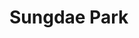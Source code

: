 # Sungdae Park

<!--
### 교육
- 2019.03: 국민대학교 경상대학 경제학과 입학 (2024.08 졸업 예정)

### 주요 활동
- 2019.12~2020.11: 국민대 경상대학 경제연구회 학술국장
- 2021 하계 UROP (학부생 연구 참여 프로그램)
- 2022 하계 UROP
- 2022.07~(진행중): 학생연구원
- 2023.01~2023.12: 데이터분석 동아리 ADaM 회장
- 2024.01~(진행중): ADaM 커리큘럼, 활동 제작 팀장


### 대회 참여 및 수상
- 통계데이터 분석·활용대회 (2021, 참여)
- 제2회 금융 데이터 활용 경진대회 (2022, 본선 진출(코로나19로 인한 본선 기권))
- FSI Data Challenge 2022 (2022, 본선 진출)
- 학부생 연구자 우수성과전 최우수상 (2023, 2022 하계 UROP 성과)
- 2023년 통계데이터 활용대회 (2023, 참여)
- 제3회 금융 데이터 활용 경진대회 (2023, 최우수 수상)

### 연구
-  **'Rules or Intuition: Analysis of Signal from Monetary Policy Decision'**
    - 김현학 교수님(국민대)
    - [Working Paper](files/MPB_statement[03].pdf)
    - [Code Github Repo](https://github.com/psdae/public_bok_statement_01_dtm)
- **'검색 지수를 이용한 거시경제 전망모형 연구'**
    - 김현학 교수님(국민대)
    - [Research Paper](files/비정형_전망모형_V4.pdf)
- **'기후변화 위기의 내러티브 분석과 한국의 미래' 연구과제**
    - 김현학 교수님(국민대), 최봉석 교수님(국민대)
    - Climate Policy Uncertainty Index
    - [Code Github Repo(CPU Index)](https://github.com/psdae/public_cpu_index)
- **'텍스트 마이닝을 이용한 기업 경기 분석 연구' 연구과제**
    - 김현학 교수님(국민대)
- **'빅데이터와 인공지능에 기반한 거시경제 예측모형 개발 연구' 연구과제**
    - 정호용 교수님(서울대), 임종호 교수님(연세대), 김현학 교수님(국민대), 최준연 교수님(세종대)
    - [News Scraper Github Repo](https://github.com/psdae/public_news_scraper)


### 기술 스택
##### 언어
- **Python** (5 years): Pytorch, Pandas, Sklearn, Fastapi, Flask, etc.
- R

##### 소프트웨어, 툴
- IDE: Jupyter, R-Studio, VSCode
- Container: Docker
- DB: PostgreSQL, MongoDB, MinIO(S3)
- OS(server): Ubuntu, Windows Server
- Cloud: OCI(Oracle Cloud Infrastructure), Vultr, AWS

-->


<!--
**psdae/psdae** is a ✨ _special_ ✨ repository because its `README.md` (this file) appears on your GitHub profile.

Here are some ideas to get you started:

- 🔭 I’m currently working on ...
- 🌱 I’m currently learning ...
- 👯 I’m looking to collaborate on ...
- 🤔 I’m looking for help with ...
- 💬 Ask me about ...
- 📫 How to reach me: ...
- 😄 Pronouns: ...
- ⚡ Fun fact: ...
-->
